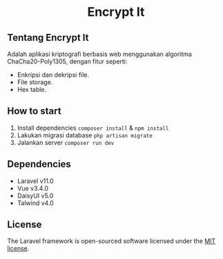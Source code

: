 <h1 align="center">Encrypt It</h1>

## Tentang Encrypt It

Adalah aplikasi kriptografi berbasis web menggunakan algoritma ChaCha20-Poly1305, dengan fitur seperti:

- Enkripsi dan dekripsi file.
- File storage.
- Hex table.


## How to start
1. Install dependencies `composer install` & `npm install`
2. Lakukan migrasi database `php artisan migrate`
3. Jalankan server `composer run dev`


## Dependencies
- Laravel v11.0
- Vue v3.4.0
- DaisyUI v5.0
- Talwind v4.0

## License

The Laravel framework is open-sourced software licensed under the [MIT license](https://opensource.org/licenses/MIT).
